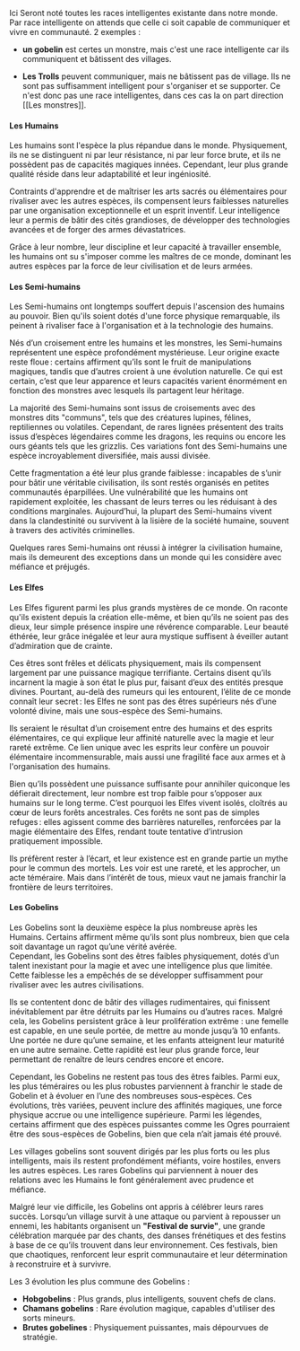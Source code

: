 Ici Seront noté toutes les races intelligentes existante dans notre monde.
Par race intelligente on attends que celle ci soit capable de communiquer et vivre en communauté.
 2 exemples :
 
- **un gobelin** est certes un monstre, mais c'est une race intelligente car ils communiquent et bâtissent des villages.

- **Les Trolls** peuvent communiquer, mais ne bâtissent pas de village. Ils ne sont pas suffisamment intelligent pour s'organiser et se supporter. Ce n'est donc pas une race intelligentes, dans ces cas la on part direction [[Les monstres]].


#### **Les Humains**

Les humains sont l'espèce la plus répandue dans le monde. Physiquement, ils ne se distinguent ni par leur résistance, ni par leur force brute, et ils ne possèdent pas de capacités magiques innées. Cependant, leur plus grande qualité réside dans leur adaptabilité et leur ingéniosité.

Contraints d'apprendre et de maîtriser les arts sacrés ou élémentaires pour rivaliser avec les autres espèces, ils compensent leurs faiblesses naturelles par une organisation exceptionnelle et un esprit inventif. Leur intelligence leur a permis de bâtir des cités grandioses, de développer des technologies avancées et de forger des armes dévastatrices.

Grâce à leur nombre, leur discipline et leur capacité à travailler ensemble, les humains ont su s'imposer comme les maîtres de ce monde, dominant les autres espèces par la force de leur civilisation et de leurs armées.

#### **Les Semi-humains**

Les Semi-humains ont longtemps souffert depuis l'ascension des humains au pouvoir. Bien qu'ils soient dotés d'une force physique remarquable, ils peinent à rivaliser face à l'organisation et à la technologie des humains.

Nés d’un croisement entre les humains et les monstres, les Semi-humains représentent une espèce profondément mystérieuse. Leur origine exacte reste floue : certains affirment qu’ils sont le fruit de manipulations magiques, tandis que d’autres croient à une évolution naturelle. Ce qui est certain, c’est que leur apparence et leurs capacités varient énormément en fonction des monstres avec lesquels ils partagent leur héritage.

La majorité des Semi-humains sont issus de croisements avec des monstres dits "communs", tels que des créatures lupines, félines, reptiliennes ou volatiles. Cependant, de rares lignées présentent des traits issus d’espèces légendaires comme les dragons, les requins ou encore les ours géants tels que les grizzlis. Ces variations font des Semi-humains une espèce incroyablement diversifiée, mais aussi divisée.

Cette fragmentation a été leur plus grande faiblesse : incapables de s’unir pour bâtir une véritable civilisation, ils sont restés organisés en petites communautés éparpillées. Une vulnérabilité que les humains ont rapidement exploitée, les chassant de leurs terres ou les réduisant à des conditions marginales. Aujourd’hui, la plupart des Semi-humains vivent dans la clandestinité ou survivent à la lisière de la société humaine, souvent à travers des activités criminelles.

Quelques rares Semi-humains ont réussi à intégrer la civilisation humaine, mais ils demeurent des exceptions dans un monde qui les considère avec méfiance et préjugés.

#### **Les Elfes**

Les Elfes figurent parmi les plus grands mystères de ce monde. On raconte qu'ils existent depuis la création elle-même, et bien qu’ils ne soient pas des dieux, leur simple présence inspire une révérence comparable. Leur beauté éthérée, leur grâce inégalée et leur aura mystique suffisent à éveiller autant d’admiration que de crainte.

Ces êtres sont frêles et délicats physiquement, mais ils compensent largement par une puissance magique terrifiante. Certains disent qu’ils incarnent la magie à son état le plus pur, faisant d’eux des entités presque divines. Pourtant, au-delà des rumeurs qui les entourent, l’élite de ce monde connaît leur secret : les Elfes ne sont pas des êtres supérieurs nés d’une volonté divine, mais une sous-espèce des Semi-humains.

Ils seraient le résultat d’un croisement entre des humains et des esprits élémentaires, ce qui explique leur affinité naturelle avec la magie et leur rareté extrême. Ce lien unique avec les esprits leur confère un pouvoir élémentaire incommensurable, mais aussi une fragilité face aux armes et à l'organisation des humains.

Bien qu’ils possèdent une puissance suffisante pour annihiler quiconque les défierait directement, leur nombre est trop faible pour s’opposer aux humains sur le long terme. C’est pourquoi les Elfes vivent isolés, cloîtrés au cœur de leurs forêts ancestrales. Ces forêts ne sont pas de simples refuges : elles agissent comme des barrières naturelles, renforcées par la magie élémentaire des Elfes, rendant toute tentative d’intrusion pratiquement impossible.

Ils préfèrent rester à l’écart, et leur existence est en grande partie un mythe pour le commun des mortels. Les voir est une rareté, et les approcher, un acte téméraire. Mais dans l’intérêt de tous, mieux vaut ne jamais franchir la frontière de leurs territoires.


#### **Les Gobelins**
Les Gobelins sont la deuxième espèce la plus nombreuse après les Humains. Certains affirment même qu’ils sont plus nombreux, bien que cela soit davantage un ragot qu’une vérité avérée.  
Cependant, les Gobelins sont des êtres faibles physiquement, dotés d’un talent inexistant pour la magie et avec une intelligence plus que limitée. Cette faiblesse les a empêchés de se développer suffisamment pour rivaliser avec les autres civilisations.

Ils se contentent donc de bâtir des villages rudimentaires, qui finissent inévitablement par être détruits par les Humains ou d’autres races. Malgré cela, les Gobelins persistent grâce à leur prolifération extrême : une femelle est capable, en une seule portée, de mettre au monde jusqu’à 10 enfants. Une portée ne dure qu’une semaine, et les enfants atteignent leur maturité en une autre semaine. Cette rapidité est leur plus grande force, leur permettant de renaître de leurs cendres encore et encore.

Cependant, les Gobelins ne restent pas tous des êtres faibles. Parmi eux, les plus téméraires ou les plus robustes parviennent à franchir le stade de Gobelin et à évoluer en l’une des nombreuses sous-espèces. Ces évolutions, très variées, peuvent inclure des affinités magiques, une force physique accrue ou une intelligence supérieure. Parmi les légendes, certains affirment que des espèces puissantes comme les Ogres pourraient être des sous-espèces de Gobelins, bien que cela n’ait jamais été prouvé.

Les villages gobelins sont souvent dirigés par les plus forts ou les plus intelligents, mais ils restent profondément méfiants, voire hostiles, envers les autres espèces. Les rares Gobelins qui parviennent à nouer des relations avec les Humains le font généralement avec prudence et méfiance.

Malgré leur vie difficile, les Gobelins ont appris à célébrer leurs rares succès. Lorsqu’un village survit à une attaque ou parvient à repousser un ennemi, les habitants organisent un **"Festival de survie"**, une grande célébration marquée par des chants, des danses frénétiques et des festins à base de ce qu’ils trouvent dans leur environnement. Ces festivals, bien que chaotiques, renforcent leur esprit communautaire et leur détermination à reconstruire et à survivre.

Les 3 évolution les plus commune des Gobelins :
- **Hobgobelins** : Plus grands, plus intelligents, souvent chefs de clans.
- **Chamans gobelins** : Rare évolution magique, capables d'utiliser des sorts mineurs.
- **Brutes gobelines** : Physiquement puissantes, mais dépourvues de stratégie.
